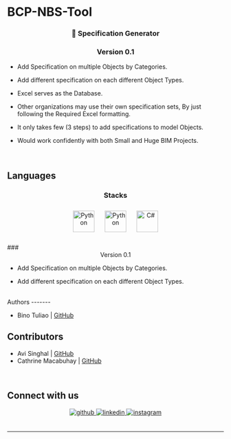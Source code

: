 # BCP-NBS-Tool
  

### <div align="center">🚀 Specification Generator </div>  
### <div align="center">Version 0.1 </div>  
  

- Add Specification on multiple Objects by Categories.  
  

- Add different specification on each different Object Types.  
  

- Excel serves as the Database.  
  

- Other organizations may use their own specification sets, By just following the Required Excel formatting.  
  

- It only takes few (3 steps) to add specifications to model Objects.  
  

- Would work confidently with both Small and Huge BIM Projects.  
  

<br/>  


## Languages  




### <div align="center">Stacks</div>  
<div align="center">  
<a href="https://www.python.org/" target="_blank"><img style="margin: 10px" src="https://wiki.osarch.org/images/6/6f/Dynamo_logo.png" alt="Python" height="50" /></a>  
<a href="https://www.python.org/" target="_blank"><img style="margin: 10px" src="https://profilinator.rishav.dev/skills-assets/python-original.svg" alt="Python" height="50" /></a>  
<a href="https://docs.microsoft.com/en-us/dotnet/csharp/" target="_blank"><img style="margin: 10px" src="https://profilinator.rishav.dev/skills-assets/csharp-original.svg" alt="C#" height="50" /></a>  
</div>

<br/>
### <div align="center">Version 0.1 </div>  
  

- Add Specification on multiple Objects by Categories.  
  

- Add different specification on each different Object Types.  

<br/>
Authors
-------

- Bino Tuliao  | [GitHub](https://github.com/bcp-bino) 


Contributors
-------

- Avi Singhal  | [GitHub](https://github.com/bcp-avi)
- Cathrine Macabuhay  | [GitHub](https://github.com/CathMacabuhayBIMCAP)




<br/>  


## Connect with us
<div align="center">
<a href="https://github.com/BIMCAPABILITY" target="_blank">
<img src=https://img.shields.io/badge/github-%2324292e.svg?&style=for-the-badge&logo=github&logoColor=white alt=github style="margin-bottom: 5px;" />
</a>
<a href="https://linkedin.com/in/bimcap" target="_blank">
<img src=https://img.shields.io/badge/linkedin-%231E77B5.svg?&style=for-the-badge&logo=linkedin&logoColor=white alt=linkedin style="margin-bottom: 5px;" />
</a>
<a href="https://instagram.com/bimcap" target="_blank">
<img src=https://img.shields.io/badge/instagram-%23000000.svg?&style=for-the-badge&logo=instagram&logoColor=white alt=instagram style="margin-bottom: 5px;" />
</a>  
</div>  

<br />

----

